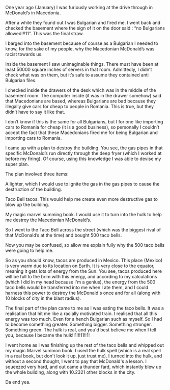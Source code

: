 One year ago (January) I was furiously working at the drive through in McDonald’s in Macedonia.

After a while they found out I was Bulgarian and fired me. I went back and checked the basement where the sign of it on the door said : “no Bulgarians allowed!!!11”. This was the final straw.

I barged into the basement because of course as a Bulgarian I needed to know, for the sake of my people, why the Macedonian McDonald’s was racist towards us.

Inside the basement I saw unimaginable things. There must have been at least 50000 square inches of servers in that room. Admittedly, I didn’t check what was on them, but it’s safe to assume they contained anti Bulgarian files.

I checked inside the drawers of the desk which was in the middle of the basement room. The computer inside (it was in the drawer somehow) said that Macedonians are based, whereas Bulgarians are bad because they illegally give cars for cheap to people in Romania. This is true, but they didn’t have to say it like that.

I don’t know if this is the same for all Bulgarians, but I for one like importing cars to Romania for cheap (it is a good business), so personally I couldn’t accept the fact that these Macedonians fired me for being Bulgarian and importing cars to Romania.

I came up with a plan to destroy the building. You see, the gas pipes in that specific McDonald’s run directly through the deep fryer (which I worked at before my firing). Of course, using this knowledge I was able to devise my super plan.

The plan involved three items:

A lighter, which I would use to ignite the gas in the gas pipes to cause the destruction of the building.

Taco Bell tacos. This would help me create even more destructive gas to blow up the building.

My magic marvel summing book. I would use it to turn into the hulk to help me destroy the Macedonian McDonald’s.

So I went to the Taco Bell across the street (which was the biggest rival of that McDonald’s at the time) and bought 500 taco bells.

Now you may be confused, so allow me explain fully why the 500 taco bells were going to help me. 

So as you should know, tacos are produced in Mexico. This place (Mexico) is very warm due to its location on Earth. It is very close to the equator, meaning it gets lots of energy from the Sun. You see, tacos produced here will be full to the brim with this energy, and according to my calculations (which I did in my head because I'm a genius), the energy from the 500 taco bells would be transferred into me when I ate them, and I could harness this power to destroy the McDonald's once and for all (along with 10 blocks of city in the blast radius).

The final part of the plan came to me as I was eating the taco bells. It was a realisation that hit me like a racially motivated train. I realised that all this energy was too much. Even for a hench Bulgarian such as myself. So I had to become something greater. Something bigger. Something stronger. Something green. The hulk is real, and you'd best believe me when I tell you, because I became the hulk!!1!!!11!!1!

I went home as I was finishing up the rest of the taco bells and whipped out my magic Marvel summon book. I used the hulk spell (which is a real spell in a real book, but don't look it up, just trust me). I turned into the hulk, and without a second thought, I went to pay that McDonald's a lesson. I squeezed very hard, and out came a thunder fard, which instantly blew up the whole building, along with 10.2321 other blocks in the city.

Da end yea.
